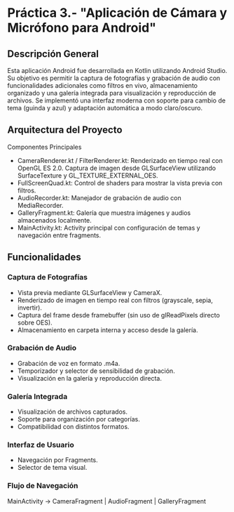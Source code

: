 # Práctica 3.- "Aplicación de Cámara y Micrófono para Android"


## Descripción General

Esta aplicación Android fue desarrollada en Kotlin utilizando Android Studio. Su objetivo es permitir la captura de fotografías y grabación de audio con funcionalidades adicionales como filtros en vivo, almacenamiento organizado y una galería integrada para visualización y reproducción de archivos. Se implementó una interfaz moderna con soporte para cambio de tema (guinda y azul) y adaptación automática a modo claro/oscuro.

## Arquitectura del Proyecto

Componentes Principales

- CameraRenderer.kt / FilterRenderer.kt: Renderizado en tiempo real con OpenGL ES 2.0. Captura de imagen desde GLSurfaceView utilizando SurfaceTexture y GL_TEXTURE_EXTERNAL_OES.
- FullScreenQuad.kt: Control de shaders para mostrar la vista previa con filtros.
- AudioRecorder.kt: Manejador de grabación de audio con MediaRecorder.
- GalleryFragment.kt: Galería que muestra imágenes y audios almacenados localmente.
- MainActivity.kt: Activity principal con configuración de temas y navegación entre fragments.

## Funcionalidades

### Captura de Fotografías

- Vista previa mediante GLSurfaceView y CameraX.
- Renderizado de imagen en tiempo real con filtros (grayscale, sepia, invertir).
- Captura del frame desde framebuffer (sin uso de glReadPixels directo sobre OES).
- Almacenamiento en carpeta interna y acceso desde la galería.

### Grabación de Audio

- Grabación de voz en formato .m4a.
- Temporizador y selector de sensibilidad de grabación.
- Visualización en la galería y reproducción directa.

### Galería Integrada

- Visualización de archivos capturados.
- Soporte para organización por categorías.
- Compatibilidad con distintos formatos.

### Interfaz de Usuario

- Navegación por Fragments.
- Selector de tema visual.

### Flujo de Navegación

MainActivity → CameraFragment | AudioFragment | GalleryFragment

